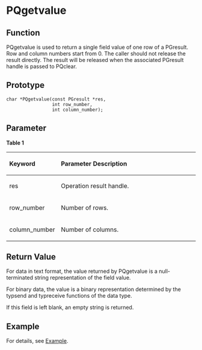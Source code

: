 # PQgetvalue<a name="EN-US_TOPIC_0242380699"></a>

## Function<a name="en-us_topic_0059778058_sa9bd6e837fd4458199f7b677e876f4a9"></a>

PQgetvalue is used to return a single field value of one row of a PGresult. Row and column numbers start from 0. The caller should not release the result directly. The result will be released when the associated PGresult handle is passed to PQclear.

## Prototype<a name="en-us_topic_0059778058_s311ac101dcb74b3abb5b3d2ee9781c2c"></a>

```
char *PQgetvalue(const PGresult *res,
                 int row_number,
                 int column_number);
```

## Parameter<a name="en-us_topic_0059778058_s3488a4902c544a86ae94d239d63e21a9"></a>

**Table  1** 

<a name="en-us_topic_0059778058_t753453111a55495490879cf0a4b36cf6"></a>
<table><thead align="left"><tr id="en-us_topic_0059778058_r91a64b4bccf441acbcb74615b079d506"><th class="cellrowborder" valign="top" width="23.27%" id="mcps1.2.3.1.1"><p id="en-us_topic_0059778058_a1cfb85f5e73d458d816d5f5b5e9538cd"><a name="en-us_topic_0059778058_a1cfb85f5e73d458d816d5f5b5e9538cd"></a><a name="en-us_topic_0059778058_a1cfb85f5e73d458d816d5f5b5e9538cd"></a><strong id="b450816833313"><a name="b450816833313"></a><a name="b450816833313"></a>Keyword</strong></p>
</th>
<th class="cellrowborder" valign="top" width="76.73%" id="mcps1.2.3.1.2"><p id="en-us_topic_0059778058_a644b26f36c9f43c7976f5726d8459b5c"><a name="en-us_topic_0059778058_a644b26f36c9f43c7976f5726d8459b5c"></a><a name="en-us_topic_0059778058_a644b26f36c9f43c7976f5726d8459b5c"></a><strong id="b578111914333"><a name="b578111914333"></a><a name="b578111914333"></a>Parameter Description</strong></p>
</th>
</tr>
</thead>
<tbody><tr id="en-us_topic_0059778058_r0fe9aba8e62e47b6a77a6512e40e19bc"><td class="cellrowborder" valign="top" width="23.27%" headers="mcps1.2.3.1.1 "><p id="p1055674764215"><a name="p1055674764215"></a><a name="p1055674764215"></a>res</p>
</td>
<td class="cellrowborder" valign="top" width="76.73%" headers="mcps1.2.3.1.2 "><p id="p13897154573014"><a name="p13897154573014"></a><a name="p13897154573014"></a>Operation result handle.</p>
</td>
</tr>
<tr id="row132562545428"><td class="cellrowborder" valign="top" width="23.27%" headers="mcps1.2.3.1.1 "><p id="p172561354194217"><a name="p172561354194217"></a><a name="p172561354194217"></a>row_number</p>
</td>
<td class="cellrowborder" valign="top" width="76.73%" headers="mcps1.2.3.1.2 "><p id="p112561954114212"><a name="p112561954114212"></a><a name="p112561954114212"></a>Number of rows.</p>
</td>
</tr>
<tr id="row21181859174214"><td class="cellrowborder" valign="top" width="23.27%" headers="mcps1.2.3.1.1 "><p id="p15118359134213"><a name="p15118359134213"></a><a name="p15118359134213"></a>column_number</p>
</td>
<td class="cellrowborder" valign="top" width="76.73%" headers="mcps1.2.3.1.2 "><p id="p1118859134210"><a name="p1118859134210"></a><a name="p1118859134210"></a>Number of columns.</p>
</td>
</tr>
</tbody>
</table>

## Return Value<a name="en-us_topic_0059778058_s8136c512ac4e4481a73d8640d73d26d2"></a>

For data in text format, the value returned by PQgetvalue is a null-terminated string representation of the field value.

For binary data, the value is a binary representation determined by the typsend and typreceive functions of the data type.

If this field is left blank, an empty string is returned.

## Example<a name="en-us_topic_0059778058_sb7bc1f5b242e441583cf7237bb33199b"></a>

For details, see  [Example](example-libpq.md).

